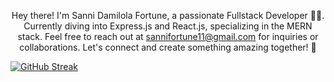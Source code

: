 <p align="center">Hey there! I'm Sanni Damilola Fortune, a passionate Fullstack Developer 👨‍💻. Currently diving into Express.js and React.js, specializing in the MERN stack. Feel free to reach out at <a href="mailto:sannifortune11@gmail.com">sannifortune11@gmail.com</a> for inquiries or collaborations. Let's connect and create something amazing together! 🚀</p>

[![GitHub Streak](https://github-readme-streak-stats.herokuapp.com/?user=Sanni-Damilola&theme=dark&layout=compact)](https://git.io/streak-stats)



       

